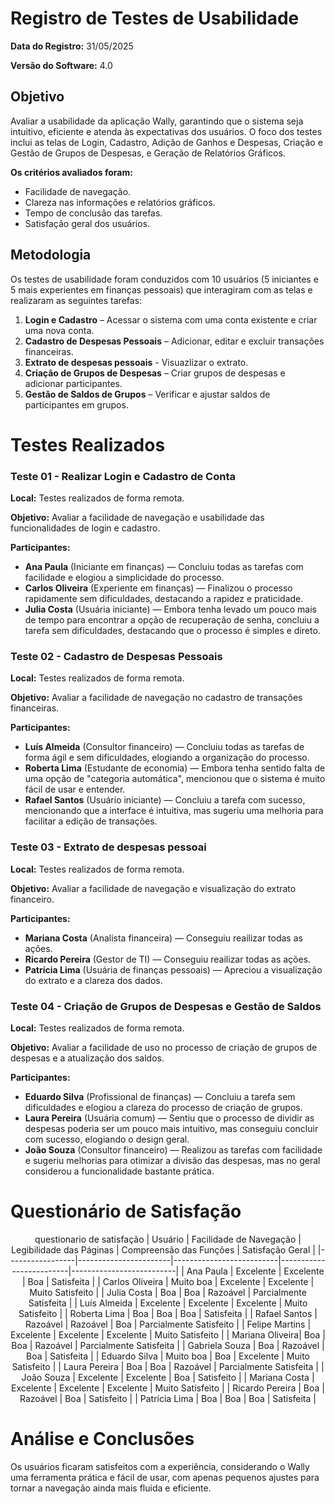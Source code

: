 # Registro de Testes de Usabilidade

**Data do Registro:** 31/05/2025

 **Versão do Software:** 4.0
 
 ## **Objetivo**
 
 Avaliar a usabilidade da aplicação Wally, garantindo que o sistema seja intuitivo, eficiente e atenda às expectativas dos usuários. O foco dos testes inclui as telas de Login, Cadastro, Adição de Ganhos e Despesas, Criação e Gestão de Grupos de Despesas, e Geração de Relatórios Gráficos.
 
 **Os critérios avaliados foram:**
 
 - Facilidade de navegação.
 - Clareza nas informações e relatórios gráficos.
 - Tempo de conclusão das tarefas.
 - Satisfação geral dos usuários.
 
 ## **Metodologia**
 
 Os testes de usabilidade foram conduzidos com 10 usuários (5 iniciantes e 5 mais experientes em finanças pessoais) que interagiram com as telas e realizaram as seguintes tarefas:
 
 1. **Login e Cadastro** – Acessar o sistema com uma conta existente e criar uma nova conta.
 2. **Cadastro de Despesas Pessoais** – Adicionar, editar e excluir transações financeiras.
 3. **Extrato de despesas pessoais** - Visuazlizar o extrato. 
 4. **Criação de Grupos de Despesas** – Criar grupos de despesas e adicionar participantes.
 5. **Gestão de Saldos de Grupos** – Verificar e ajustar saldos de participantes em grupos.
 
 # Testes Realizados
 
 ### Teste 01 - Realizar Login e Cadastro de Conta
 
 **Local:** Testes realizados de forma remota.
 
 **Objetivo:** Avaliar a facilidade de navegação e usabilidade das funcionalidades de login e cadastro.
 
 **Participantes:**
 
 - **Ana Paula** (Iniciante em finanças) — Concluiu todas as tarefas com facilidade e elogiou a simplicidade do processo.
 - **Carlos Oliveira** (Experiente em finanças) — Finalizou o processo rapidamente sem dificuldades, destacando a rapidez e praticidade.
 - **Julia Costa** (Usuária iniciante) — Embora tenha levado um pouco mais de tempo para encontrar a opção de recuperação de senha, concluiu a tarefa sem dificuldades, destacando que o processo é simples e direto.
 
 ### Teste 02 - Cadastro de Despesas Pessoais
 
 **Local:** Testes realizados de forma remota.
 
 **Objetivo:** Avaliar a facilidade de navegação no cadastro de transações financeiras.
 
 **Participantes:**
 
 - **Luís Almeida** (Consultor financeiro) — Concluiu todas as tarefas de forma ágil e sem dificuldades, elogiando a organização do processo.
 - **Roberta Lima** (Estudante de economia) — Embora tenha sentido falta de uma opção de "categoria automática", mencionou que o sistema é muito fácil de usar e entender.
 - **Rafael Santos** (Usuário iniciante) — Concluiu a tarefa com sucesso, mencionando que a interface é intuitiva, mas sugeriu uma melhoria para facilitar a edição de transações.

  ### Teste 03 - Extrato de despesas pessoai
 
 **Local:** Testes realizados de forma remota.
 
 **Objetivo:** Avaliar a facilidade de navegação e visualização do extrato financeiro.
 
 **Participantes:**
 
 - **Mariana Costa** (Analista financeira) — Conseguiu reailizar todas as ações. 
 - **Ricardo Pereira** (Gestor de TI) — Conseguiu reailizar todas as ações. 
 - **Patrícia Lima** (Usuária de finanças pessoais) — Apreciou a visualização do extrato e a clareza dos dados.

 ### Teste 04 - Criação de Grupos de Despesas e Gestão de Saldos
 
 **Local:** Testes realizados de forma remota.
 
 **Objetivo:** Avaliar a facilidade de uso no processo de criação de grupos de despesas e a atualização dos saldos.
 
 **Participantes:**
 
 - **Eduardo Silva** (Profissional de finanças) — Concluiu a tarefa sem dificuldades e elogiou a clareza do processo de criação de grupos.
 - **Laura Pereira** (Usuária comum) — Sentiu que o processo de dividir as despesas poderia ser um pouco mais intuitivo, mas conseguiu concluir com sucesso, elogiando o design geral.
 - **João Souza** (Consultor financeiro) — Realizou as tarefas com facilidade e sugeriu melhorias para otimizar a divisão das despesas, mas no geral considerou a funcionalidade bastante prática.
 
 # Questionário de Satisfação
 
 <div align="center">
 
 questionario de satisfação 
| Usuário           | Facilidade de Navegação | Legibilidade das Páginas | Compreensão das Funções | Satisfação Geral          |
|-----------------|-----------------------|--------------------------|-------------------------|--------------------------|
| Ana Paula       | Excelente             | Excelente                | Boa                     | Satisfeita               |
| Carlos Oliveira | Muito boa             | Excelente                | Excelente               | Muito Satisfeito         |
| Julia Costa     | Boa                   | Boa                      | Razoável                | Parcialmente Satisfeita  |
| Luís Almeida    | Excelente             | Excelente                | Excelente               | Muito Satisfeito         |
| Roberta Lima    | Boa                   | Boa                      | Boa                     | Satisfeita               |
| Rafael Santos   | Razoável              | Razoável                 | Boa                     | Parcialmente Satisfeito  |
| Felipe Martins  | Excelente             | Excelente                | Excelente               | Muito Satisfeito         |
| Mariana Oliveira| Boa                   | Boa                      | Razoável                | Parcialmente Satisfeita  |
| Gabriela Souza  | Boa                   | Razoável                 | Boa                     | Satisfeita               |
| Eduardo Silva   | Muito boa             | Boa                      | Excelente               | Muito Satisfeito         |
| Laura Pereira   | Boa                   | Boa                      | Razoável                | Parcialmente Satisfeita  |
| João Souza      | Excelente             | Excelente                | Boa                     | Satisfeito               |
| Mariana Costa   | Excelente             | Excelente                | Excelente               | Muito Satisfeito         |
| Ricardo Pereira | Boa                   | Razoável                 | Boa                     | Satisfeito               |
| Patrícia Lima   | Boa                   | Boa                      | Boa                     | Satisfeita               |
 
 </div>
 
 # Análise e Conclusões

Os usuários ficaram satisfeitos com a experiência, considerando o Wally uma ferramenta prática e fácil de usar, com apenas pequenos ajustes para tornar a navegação ainda mais fluida e eficiente.

